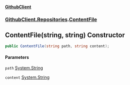 #### [GithubClient](index.md 'index')
### [GithubClient.Repositories](GithubClient.Repositories.md 'GithubClient.Repositories').[ContentFile](GithubClient.Repositories.ContentFile.md 'GithubClient.Repositories.ContentFile')

## ContentFile(string, string) Constructor

```csharp
public ContentFile(string path, string content);
```
#### Parameters

<a name='GithubClient.Repositories.ContentFile.ContentFile(string,string).path'></a>

`path` [System.String](https://docs.microsoft.com/en-us/dotnet/api/System.String 'System.String')

<a name='GithubClient.Repositories.ContentFile.ContentFile(string,string).content'></a>

`content` [System.String](https://docs.microsoft.com/en-us/dotnet/api/System.String 'System.String')